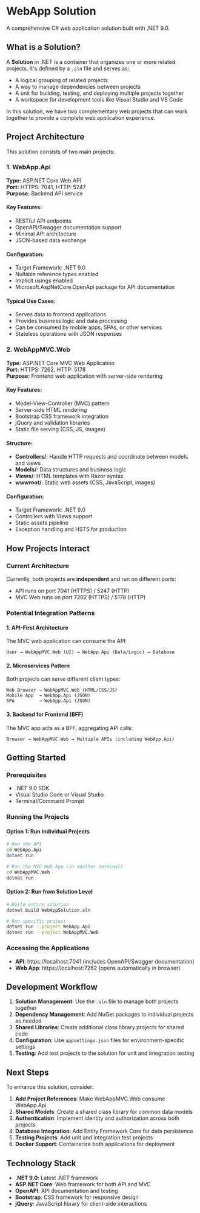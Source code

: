 # WebApp Solution

A comprehensive C# web application solution built with .NET 9.0.

## What is a Solution?

A **Solution** in .NET is a container that organizes one or more related projects. It's defined by a `.sln` file and serves as:

- A logical grouping of related projects
- A way to manage dependencies between projects
- A unit for building, testing, and deploying multiple projects together
- A workspace for development tools like Visual Studio and VS Code

In this solution, we have two complementary web projects that can work together to provide a complete web application experience.

## Project Architecture

This solution consists of two main projects:

### 1. WebApp.Api
**Type:** ASP.NET Core Web API  
**Port:** HTTPS: 7041, HTTP: 5247  
**Purpose:** Backend API service

#### Key Features:

- RESTful API endpoints
- OpenAPI/Swagger documentation support
- Minimal API architecture
- JSON-based data exchange

#### Configuration:

- Target Framework: .NET 9.0
- Nullable reference types enabled
- Implicit usings enabled
- Microsoft.AspNetCore.OpenApi package for API documentation

#### Typical Use Cases:

- Serves data to frontend applications
- Provides business logic and data processing
- Can be consumed by mobile apps, SPAs, or other services
- Stateless operations with JSON responses

### 2. WebAppMVC.Web
**Type:** ASP.NET Core MVC Web Application  
**Port:** HTTPS: 7262, HTTP: 5178  
**Purpose:** Frontend web application with server-side rendering

#### Key Features:
- Model-View-Controller (MVC) pattern
- Server-side HTML rendering
- Bootstrap CSS framework integration
- jQuery and validation libraries
- Static file serving (CSS, JS, images)

#### Structure:
- **Controllers/**: Handle HTTP requests and coordinate between models and views
- **Models/**: Data structures and business logic
- **Views/**: HTML templates with Razor syntax
- **wwwroot/**: Static web assets (CSS, JavaScript, images)

#### Configuration:
- Target Framework: .NET 9.0
- Controllers with Views support
- Static assets pipeline
- Exception handling and HSTS for production

## How Projects Interact

### Current Architecture
Currently, both projects are **independent** and run on different ports:
- API runs on port 7041 (HTTPS) / 5247 (HTTP)
- MVC Web runs on port 7262 (HTTPS) / 5178 (HTTP)

### Potential Integration Patterns

#### 1. **API-First Architecture**
The MVC web application can consume the API:
```
User → WebAppMVC.Web (UI) → WebApp.Api (Data/Logic) → Database
```

#### 2. **Microservices Pattern**
Both projects can serve different client types:
```
Web Browser → WebAppMVC.Web (HTML/CSS/JS)
Mobile App  → WebApp.Api (JSON)
SPA         → WebApp.Api (JSON)
```

#### 3. **Backend for Frontend (BFF)**
The MVC app acts as a BFF, aggregating API calls:
```
Browser → WebAppMVC.Web → Multiple APIs (including WebApp.Api)
```

## Getting Started

### Prerequisites
- .NET 9.0 SDK
- Visual Studio Code or Visual Studio
- Terminal/Command Prompt

### Running the Projects

#### Option 1: Run Individual Projects
```bash
# Run the API
cd WebApp.Api
dotnet run

# Run the MVC Web App (in another terminal)
cd WebAppMVC.Web
dotnet run
```

#### Option 2: Run from Solution Level
```bash
# Build entire solution
dotnet build WebAppSolution.sln

# Run specific project
dotnet run --project WebApp.Api
dotnet run --project WebAppMVC.Web
```

### Accessing the Applications

- **API**: https://localhost:7041 (includes OpenAPI/Swagger documentation)
- **Web App**: https://localhost:7262 (opens automatically in browser)

## Development Workflow

1. **Solution Management**: Use the `.sln` file to manage both projects together
2. **Dependency Management**: Add NuGet packages to individual projects as needed
3. **Shared Libraries**: Create additional class library projects for shared code
4. **Configuration**: Use `appsettings.json` files for environment-specific settings
5. **Testing**: Add test projects to the solution for unit and integration testing

## Next Steps

To enhance this solution, consider:

1. **Add Project References**: Make WebAppMVC.Web consume WebApp.Api
2. **Shared Models**: Create a shared class library for common data models
3. **Authentication**: Implement identity and authorization across both projects
4. **Database Integration**: Add Entity Framework Core for data persistence
5. **Testing Projects**: Add unit and integration test projects
6. **Docker Support**: Containerize both applications for deployment

## Technology Stack

- **.NET 9.0**: Latest .NET framework
- **ASP.NET Core**: Web framework for both API and MVC
- **OpenAPI**: API documentation and testing
- **Bootstrap**: CSS framework for responsive design
- **jQuery**: JavaScript library for client-side interactions